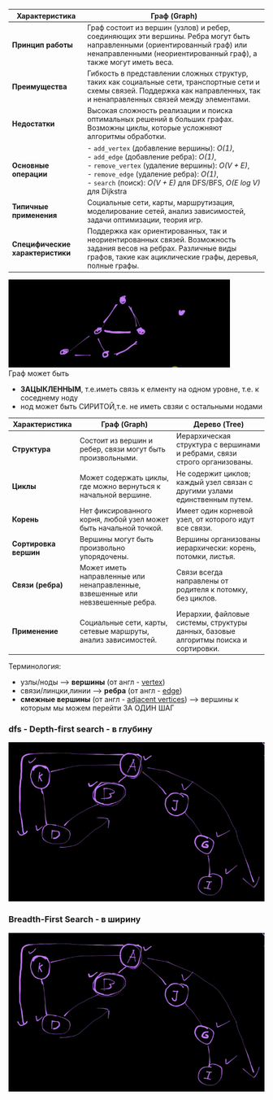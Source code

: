 | Характеристика                     | Граф (Graph)                                                                                                                                                                                        |
|------------------------------------|-----------------------------------------------------------------------------------------------------------------------------------------------------------------------------------------------------|
| **Принцип работы**                 | Граф состоит из вершин (узлов) и ребер, соединяющих эти вершины. Ребра могут быть направленными (ориентированный граф) или ненаправленными (неориентированный граф), а также могут иметь веса.     |
| **Преимущества**                   | Гибкость в представлении сложных структур, таких как социальные сети, транспортные сети и схемы связей. Поддержка как направленных, так и ненаправленных связей между элементами.                  |
| **Недостатки**                     | Высокая сложность реализации и поиска оптимальных решений в больших графах. Возможны циклы, которые усложняют алгоритмы обработки.                                                                   |
| **Основные операции**              | - `add_vertex` (добавление вершины): *O(1)*,<br/> - `add_edge` (добавление ребра): *O(1)*,<br/> - `remove_vertex` (удаление вершины): *O(V + E)*,<br/> - `remove_edge` (удаление ребра): *O(1)*,<br/> - `search` (поиск): *O(V + E)* для DFS/BFS, *O(E log V)* для Dijkstra |
| **Типичные применения**            | Социальные сети, карты, маршрутизация, моделирование сетей, анализ зависимостей, задачи оптимизации, теория игр.                                                                                     |
| **Специфические характеристики**   | Поддержка как ориентированных, так и неориентированных связей. Возможность задания весов на ребрах. Различные виды графов, такие как ациклические графы, деревья, полные графы.                        |

![img.png](imgs/img8.png)  
Граф может быть
- **ЗАЦЫКЛЕННЫМ**, т.е.иметь связь к елменту на одном уровне, т.е. к соседнему ноду
- нод может быть СИРИТОЙ,т.е. не иметь свзяи с остальными нодами

| Характеристика             | Граф (Graph)                                                                                           | Дерево (Tree)                                                                                           |
|----------------------------|--------------------------------------------------------------------------------------------------------|----------------------------------------------------------------------------------------------------------|
| **Структура**              | Состоит из вершин и ребер, связи могут быть произвольными.                                              | Иерархическая структура с вершинами и ребрами, связи строго организованы.                                 |
| **Циклы**                  | Может содержать циклы, где можно вернуться к начальной вершине.                                         | Не содержит циклов; каждый узел связан с другими узлами единственным путем.                               |
| **Корень**                 | Нет фиксированного корня, любой узел может быть начальной точкой.                                       | Имеет один корневой узел, от которого идут все связи.                                                     |
| **Сортировка вершин**      | Вершины могут быть произвольно упорядочены.                                                             | Вершины организованы иерархически: корень, потомки, листья.                                               |
| **Связи (ребра)**          | Может иметь направленные или ненаправленные, взвешенные или невзвешенные ребра.                         | Связи всегда направлены от родителя к потомку, без циклов.                                                |
| **Применение**             | Социальные сети, карты, сетевые маршруты, анализ зависимостей.                                          | Иерархии, файловые системы, структуры данных, базовые алгоритмы поиска и сортировки.                      |

Терминология:
- узлы/ноды --> **вершины** (от англ - <u>vertex</u>)
- связи/линцки,линии --> **ребра** (от англ - <u>edge</u>)
- **смежные вершины** (от англ - <u>adjacent vertices</u>) --> вершины к которым мы можем перейти ЗА ОДИН ШАГ  

### dfs - Depth-first search - в глубину
![img_1.png](imgs/img9.png)

### Breadth-First Search  - в ширину
![img_1.png](imgs/img9.png)

